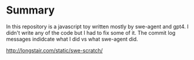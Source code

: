 # Summary

In this repository is a javascript toy written mostly by
swe-agent and gpt4.  I didn't write any of the code but I had to fix
some of it.  The commit log messages indidcate what I did vs what
swe-agent did.

http://longstair.com/static/swe-scratch/


